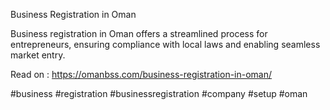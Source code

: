 Business Registration in Oman

Business registration in Oman offers a streamlined process for entrepreneurs, ensuring compliance with local laws and enabling seamless market entry.

Read on : https://omanbss.com/business-registration-in-oman/

#business #registration #businessregistration #company #setup #oman
